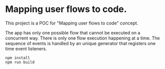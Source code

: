 
# Mapping user flows to code.

This project is a POC for "Mapping user flows to code" concept.

The app has only one possible flow that cannot be executed on a concurrent way. There is only one flow execution happening at a time. The sequence of events is handled by an unique generator that
registers one time event listeners.


```
npm install
npm run build

```


